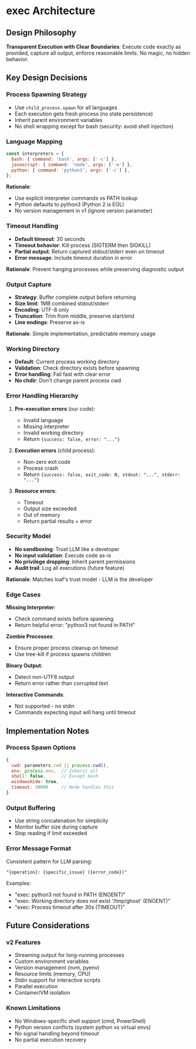 # exec Architecture

## Design Philosophy

**Transparent Execution with Clear Boundaries**: Execute code exactly as provided, capture all output, enforce reasonable limits. No magic, no hidden behavior.

## Key Design Decisions

### Process Spawning Strategy
- Use `child_process.spawn` for all languages
- Each execution gets fresh process (no state persistence)
- Inherit parent environment variables
- No shell wrapping except for bash (security: avoid shell injection)

### Language Mapping
```javascript
const interpreters = {
  bash: { command: 'bash', args: ['-c'] },
  javascript: { command: 'node', args: ['-e'] },
  python: { command: 'python3', args: ['-c'] },
};
```

**Rationale**: 
- Use explicit interpreter commands vs PATH lookup
- Python defaults to python3 (Python 2 is EOL)
- No version management in v1 (ignore version parameter)

### Timeout Handling
- **Default timeout**: 30 seconds
- **Timeout behavior**: Kill process (SIGTERM then SIGKILL)
- **Partial output**: Return captured stdout/stderr even on timeout
- **Error message**: Include timeout duration in error

**Rationale**: Prevent hanging processes while preserving diagnostic output

### Output Capture
- **Strategy**: Buffer complete output before returning
- **Size limit**: 1MB combined stdout/stderr
- **Encoding**: UTF-8 only
- **Truncation**: Trim from middle, preserve start/end
- **Line endings**: Preserve as-is

**Rationale**: Simple implementation, predictable memory usage

### Working Directory
- **Default**: Current process working directory
- **Validation**: Check directory exists before spawning
- **Error handling**: Fail fast with clear error
- **No chdir**: Don't change parent process cwd

### Error Handling Hierarchy
1. **Pre-execution errors** (our code):
   - Invalid language
   - Missing interpreter
   - Invalid working directory
   - Return `{success: false, error: "..."}` 

2. **Execution errors** (child process):
   - Non-zero exit code
   - Process crash
   - Return `{success: false, exit_code: N, stdout: "...", stderr: "..."}`

3. **Resource errors**:
   - Timeout
   - Output size exceeded
   - Out of memory
   - Return partial results + error

### Security Model
- **No sandboxing**: Trust LLM like a developer
- **No input validation**: Execute code as-is
- **No privilege dropping**: Inherit parent permissions
- **Audit trail**: Log all executions (future feature)

**Rationale**: Matches loaf's trust model - LLM is the developer

### Edge Cases

**Missing Interpreter**:
- Check command exists before spawning
- Return helpful error: "python3 not found in PATH"

**Zombie Processes**:
- Ensure proper process cleanup on timeout
- Use tree-kill if process spawns children

**Binary Output**:
- Detect non-UTF8 output
- Return error rather than corrupted text

**Interactive Commands**:
- Not supported - no stdin
- Commands expecting input will hang until timeout

## Implementation Notes

### Process Spawn Options
```javascript
{
  cwd: parameters.cwd || process.cwd(),
  env: process.env,  // Inherit all
  shell: false,      // Except bash
  windowsHide: true,
  timeout: 30000     // Node handles this
}
```

### Output Buffering
- Use string concatenation for simplicity
- Monitor buffer size during capture
- Stop reading if limit exceeded

### Error Message Format
Consistent pattern for LLM parsing:
```
"{operation}: {specific_issue} ({error_code})"
```

Examples:
- "exec: python3 not found in PATH (ENOENT)"
- "exec: Working directory does not exist '/tmp/ghost' (ENOENT)"
- "exec: Process timeout after 30s (TIMEOUT)"

## Future Considerations

### v2 Features
- Streaming output for long-running processes
- Custom environment variables
- Version management (nvm, pyenv)
- Resource limits (memory, CPU)
- Stdin support for interactive scripts
- Parallel execution
- Container/VM isolation

### Known Limitations
- No Windows-specific shell support (cmd, PowerShell)
- Python version conflicts (system python vs virtual envs)
- No signal handling beyond timeout
- No partial execution recovery